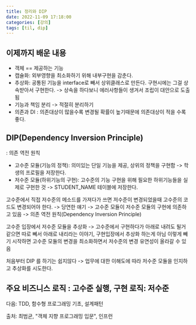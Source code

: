 ```yaml
---
title: 정리와 DIP
date: 2022-11-09 17:18:00
categories: [강의]
tags: [til, dip]
---
```


## 이제까지 배운 내용
- 객체 == 제공하는 기능
- 캡슐화:  외부영향을 최소화하기 위해 내부구현을 감춘다.
- 추상화: 공통된 기능을 interface로 빼서 상위클래스로 만든다. 구현시에는 그걸 상속받아서 구현한다. -> 상속을 하다보니 에러사항들이 생겨서 조립이 대안으로 도출됨
- 기능과 책임 분리 -> 적절히 분리하기
- 의존과 DI : 의존대상이 많을수록 변경될 확률이 높기때문에 의존대상이 적을 수록 좋다.

## DIP(Dependency Inversion Principle)
: 의존 역전 원칙
- 고수준 모듈(기능의 정책): 의미있는 단일 기능을 제공, 상위의 정책을 구현함 -> 학생의 프로필을 저장한다. 
- 저수준 모듈(하위기능의 구현): 고수준의 기능 구현을 위해 필요한 하위기능들을 실제로 구현한 것 -> STUDENT_NAME 테이블에 저장한다.

고수준에서 직접 저수준의 메소드를 가져다가 쓰면 저수준이 변경되었을때 고수준의 코드도 변경되어야 한다. -> 당연한 얘기 -> 고수준 모듈이 저수준 모듈의 구현에 의존하고 있음 -> 의존 역전 원칙(Dependency Inversion Principle)

고수준 입장에서 저수준 모듈을 추상화 -> 고수준에서 구현하다가 아래로 내려도 될거같으면 따로 뻬서 아래로 내리라는 이야기, 구현입장에서 추상화 하는게 아님
이렇게 빼기 시작하면 고수준 모듈의 변경을 최소화하면서 저수준의 변경 유연성이 올라갈 수 있음


처음부터 DIP 를 하기는 쉽지않다 -> 업무에 대한 이해도에 따라 저수준 모듈을 인지하고 추상화를 시도한다. 

주요 비즈니스 로직 : 고수준
실행, 구현 로직: 저수준
-


다음: TDD, 함수형 프로그래밍 기초, 설계패턴

출처: 최범균, "객체 지향 프로그래밍 입문", 인프런